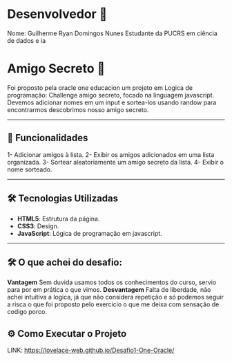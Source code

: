 
# Desenvolvedor 🎁
Nome: Guilherme Ryan Domingos Nunes
Estudante da PUCRS em ciência de dados e ia
# Amigo Secreto 🎁

Foi proposto pela oracle one educacion um projeto em Logica de programação: Challenge amigo secreto, focado na linguagem javascript.
Devemos adicionar nomes em um input e sortea-los usando randow para encontrarmos descobrimos nosso amigo secreto.

---

## 🚀 Funcionalidades

1- Adicionar amigos à lista.
2- Exibir os amigos adicionados em uma lista organizada.
3- Sortear aleatoriamente um amigo secreto da lista.
4- Exibir o nome sorteado.

---

## 🛠️ Tecnologias Utilizadas

- **HTML5**: Estrutura da página.
- **CSS3**: Design.
- **JavaScript**: Lógica de programação em javascript.

---
## 🛠️ O que achei do desafio:
**Vantagem**
Sem duvida usamos todos os conhecimentos do curso, servio para por em prática o que vimos.
**Desvantagem**
Falta de liberdade, não achei intuitiva a logica, já que não considera repetição e
só podemos seguir a risca o que foi proposto pelo exercicio o que me deixa com sensação
de codigo porco.
## ⚙️ Como Executar o Projeto
LINK: https://lovelace-web.github.io/Desafio1-One-Oracle/

